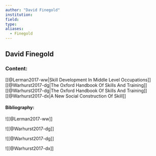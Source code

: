 ```yaml
---
author: "David Finegold"
institution:
field:
type:
aliases:
  - Finegold
---
```


## David Finegold

### Content:
[[@Lerman2017-ww|Skill Development In Middle Level Occupations]]
[[@Warhurst2017-dg|The Oxford Handbook Of Skills And Training]]
[[@Warhurst2017-dg|The Oxford Handbook Of Skills And Training]]
[[@Warhurst2017-dx|A New Social Construction Of Skill]]

#### Bibliography:

![[@Lerman2017-ww]]

![[@Warhurst2017-dg]]

![[@Warhurst2017-dg]]

![[@Warhurst2017-dx]]